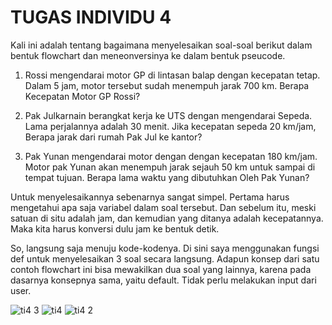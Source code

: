 # TUGAS INDIVIDU 4

Kali ini adalah tentang bagaimana menyelesaikan soal-soal berikut dalam bentuk flowchart dan meneonversinya ke dalam bentuk pseucode.

1. Rossi mengendarai motor GP di lintasan balap dengan kecepatan tetap. Dalam 5 jam,
motor tersebut sudah menempuh jarak 700 km. Berapa Kecepatan Motor GP Rossi?

2. Pak Julkarnain berangkat kerja ke UTS dengan mengendarai Sepeda. Lama
perjalannya adalah 30 menit. Jika kecepatan sepeda 20 km/jam, Berapa jarak dari
rumah Pak Jul ke kantor?

3. Pak Yunan mengendarai motor dengan dengan kecepatan 180 km/jam. Motor pak
Yunan akan menempuh jarak sejauh 50 km untuk sampai di tempat tujuan. Berapa lama
waktu yang dibutuhkan Oleh Pak Yunan?

Untuk menyelesaikannya sebenarnya sangat simpel. Pertama harus mengetahui apa saja variabel dalam soal tersebut. Dan sebelum itu, meski satuan di situ adalah jam, dan kemudian yang ditanya adalah kecepatannya. Maka kita harus konversi dulu jam ke bentuk detik.

So, langsung saja menuju kode-kodenya. Di sini saya menggunakan fungsi def untuk menyelesaikan 3 soal secara langsung. Adapun konsep dari satu contoh flowchart ini bisa mewakilkan dua soal yang lainnya, karena pada dasarnya konsepnya sama, yaitu default. Tidak perlu melakukan input dari user.

![ti4 3](https://user-images.githubusercontent.com/92938547/139525543-bb7afed0-22ba-4143-9220-311b57d67331.png)
![ti4](https://user-images.githubusercontent.com/92938547/139525548-8e396a28-6222-4ce3-9351-3d4b9de37767.png)
![ti4 2](https://user-images.githubusercontent.com/92938547/139525557-5e1f4811-c8a2-4f4e-8d8f-aceae1fb0121.png)


